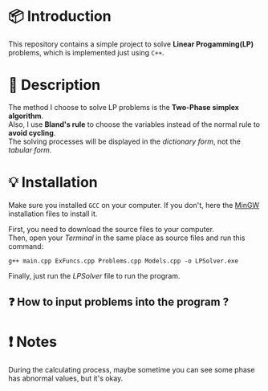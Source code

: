 # :package: Introduction <br>
This repository contains a simple project to solve **Linear Progamming(LP)** problems, which is implemented just using `C++`. <br>
# :newspaper: Description <br>
The method I choose to solve LP problems is the **Two-Phase simplex algorithm**. <br>
Also, I use **Bland's rule** to choose the variables instead of the normal rule to **avoid cycling**. <br>
The solving processes will be displayed in the *dictionary form*, not the *tabular form*.
# :bulb: Installation <br>
Make sure you installed `GCC` on your computer.
If you don't, here the [MinGW](https://sourceforge.net/projects/mingw/) installation files to install it. <br>

First, you need to download the source files to your computer. <br>
Then, open your *Terminal* in the same place as source files and run this command:
``` shell
g++ main.cpp ExFuncs.cpp Problems.cpp Models.cpp -o LPSolver.exe
```
Finally, just run the *LPSolver* file to run the program.
## :question: How to input problems into the program ? <br>

# :heavy_exclamation_mark: Notes <br>
During the calculating process, maybe sometime you can see some phase has abnormal values, but it's okay.
